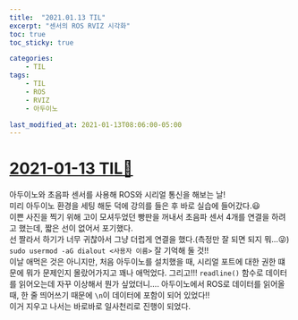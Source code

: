 ```yaml
---
title:  "2021.01.13 TIL"
excerpt: "센서의 ROS RVIZ 시각화"
toc: true
toc_sticky: true

categories:
    - TIL
tags:
    - TIL
    - ROS
    - RVIZ
    - 아두이노

last_modified_at: 2021-01-13T08:06:00-05:00
---
```


# [2021-01-13 TIL📓](https://github.com/churry75/K-Digital_Programmers/tree/main/Week_07_Sensor_application/2021_01_13_-_Day_03_Sensor_03)
아두이노와 초음파 센서를 사용해 ROS와 시리얼 통신을 해보는 날!\
미리 아두이노 환경을 세팅 해둔 덕에 강의를 들은 후 바로 실습에 들어갔다.😃\
이쁜 사진을 찍기 위해 고이 모셔두었던 빵판을 꺼내서 초음파 센서 4개를 연결을 하려고 했는데, 짧은 선이 없어서 포기했다.\
선 짤라서 하기가 너무 귀찮아서 그냥 더럽게 연결을 했다.(측정만 잘 되면 되지 뭐...😜)\
`sudo usermod -aG dialout <사용자 이름>` 잘 기억해 둘 것!!\
이날 애먹은 것은 아니지만, 처음 아두이노를 설치했을 때, 시리얼 포트에 대한 권한 떄문에 뭐가 문제인지 몰랐어가지고 꽤나 애먹었다.
그리고!!!
`readline()` 함수로 데이터를 읽어오는데 자꾸 이상해서 뭔가 싶었더니....
아두이노에서 ROS로 데이터를 읽어올 때, 한 줄 띄어쓰기 때문에 `\n`이 데이터에 포함이 되어 있었다!!\
이거 지우고 나서는 바로바로 일사천리로 진행이 되었다.
